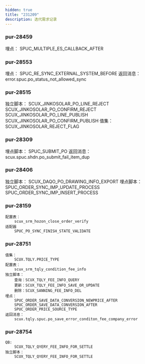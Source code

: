 ```yaml
---
hidden: true
title: "231209"
description: 迭代需求记录
---
```


### pur-28459

埋点：
	SPUC_MULTIPLE_ES_CALLBACK_AFTER

### pur-28553

埋点：
	SPUC_RE_SYNC_EXTERNAL_SYSTEM_BEFORE
返回消息：
	error.spuc.po_status_not_allowed_sync




### pur-28515

独立脚本：
	SCUX_JINKOSOLAR_PO_LINE_REJECT
	SCUX_JINKOSOLAR_PO_CONFIRM_REJECT
	SCUX_JINKOSOLAR_PO_LINE_PUBLISH
	SCUX_JINKOSOLAR_PO_CONFIRM_PUBLISH
值集：
	SCUX_JINKOSOLAR_REJECT_FLAG

### pur-28309

埋点脚本：
	SPUC_SUBMIT_PO
返回消息：
	scux.spuc.shdn.po_submit_fail_item_dup


### pur-28406

独立脚本：
	SCUX_DAQO_PO_DRAWING_INFO_EXPORT
埋点脚本：
	SPUC_ORDER_SYNC_IMP_UPDATE_PROCESS
	SPUC_ORDER_SYNC_IMP_INSERT_PROCESS

### pur-28159

	配置表：
		scux_srm_hozon_close_order_verify
	适配器
		SPUC_PO_SYNC_FINISH_STATE_VALIDATE


### pur-28751

	值集：
		SCUX.TQLY.PRICE_TYPE
	配置表：
		scux_srm_tqly_condition_fee_info
	独立脚本：
		查询：SCUX_TQLY_FEE_INFO_QUERY
		更新：SCUX_TQLY_FEE_INFO_SAVE_OR_UPDATE
		删除：SCUX_SANNING_FEE_INFO_DEL
	埋点：
		SPUC_ORDER_SAVE_DATA_CONVERSION_NEWPRICE_AFTER
		SPUC_ORDER_SAVE_DATA_CONVERSION_AFTER
		SPUC_ORDER_PRICE_SOURCE_TYPE
	返回消息：
		scux.tqly.spuc.po_save_error_conditon_fee_company_error


### pur-28754
	QB:
		SCUX_TQLY_QYERY_FEE_INFO_FOR_SETTLE
	独立脚本：
		SCUX_TQLY_QYERY_FEE_INFO_FOR_SETTLE